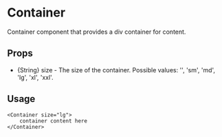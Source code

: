 # Container

Container component that provides a div container for content.

## Props

- {String} size - The size of the container. Possible values: '', 'sm', 'md', 'lg', 'xl', 'xxl'.

## Usage

```
<Container size="lg">
    container content here
</Container>
```
